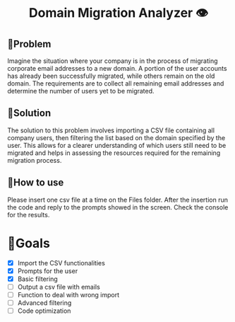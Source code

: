 <h1 align="center">Domain Migration Analyzer 👁️</h1> 

## 🔴Problem
Imagine the situation where your company is in the process of migrating corporate email addresses to a new domain. A portion of the user accounts has already been successfully migrated, while others remain on the old domain. The requirements are to collect all remaining email addresses and determine the number of users yet to be migrated.
## 🏁Solution
The solution to this problem involves importing a CSV file containing all company users, then filtering the list based on the domain specified by the user. This allows for a clearer understanding of which users still need to be migrated and helps in assessing the resources required for the remaining migration process.
## 📃How to use
Please insert one csv file at a time on the Files folder. After the insertion run the code and reply to the prompts showed in the screen. Check the console for the results.
# 🥇Goals
- [X] Import the CSV functionalities
- [X] Prompts for the user
- [X] Basic filtering
- [ ] Output a csv file with emails
- [ ] Function to deal with wrong import
- [ ] Advanced filtering
- [ ] Code optimization
